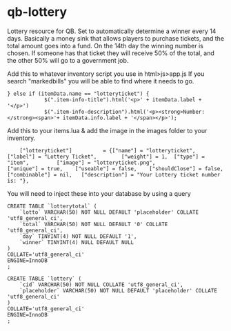 # qb-lottery
Lottery resource for QB. Set to automatically determine a winner every 14 days. Basically a money sink that allows players to purchase tickets, and the total amount goes into a fund. On the 14th day the winning number is chosen. If someone has that ticket they will receive 50% of the total, and the other 50% will go to a government job.

Add this to whatever inventory script you use in html>js>app.js
If you search "markedbills" you will be able to find where it needs to go.
```
} else if (itemData.name == "lotteryticket") {
            $(".item-info-title").html('<p>' + itemData.label + '</p>')
            $(".item-info-description").html('<p><strong>Number: </strong><span>'+ itemData.info.label + '</span></p>');
```

Add this to your items.lua & add the image in the images folder to your inventory.
```
	["lotteryticket"]          = {["name"] = "lotteryticket",                  ["label"] = "Lottery Ticket", 		["weight"] = 1,  ["type"] = "item", 		["image"] = "lotteryticket.png",                  ["unique"] = true, 	["useable"] = false, 	["shouldClose"] = false, ["combinable"] = nil,   ["description"] = "Your Lottery ticket number is: "},

```

You will need to inject these into your database by using a query

```
CREATE TABLE `lotterytotal` (
	`lotto` VARCHAR(50) NOT NULL DEFAULT 'placeholder' COLLATE 'utf8_general_ci',
	`total` VARCHAR(50) NOT NULL DEFAULT '0' COLLATE 'utf8_general_ci',
	`day` TINYINT(4) NOT NULL DEFAULT '1',
	`winner` TINYINT(4) NULL DEFAULT NULL
)
COLLATE='utf8_general_ci'
ENGINE=InnoDB
;
```

```
CREATE TABLE `lottery` (
	`cid` VARCHAR(50) NOT NULL COLLATE 'utf8_general_ci',
	`placeholder` VARCHAR(50) NOT NULL DEFAULT 'placeholder' COLLATE 'utf8_general_ci'
)
COLLATE='utf8_general_ci'
ENGINE=InnoDB
;
```
